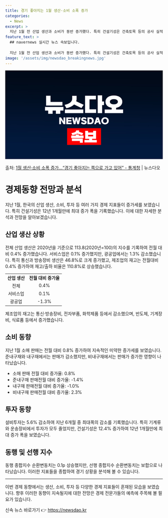 ```yaml
---
title: 경기 좋아지는 1월 생산·소비 소폭 증가
categories:
  - News
excerpt: >
  지난 1월 전 산업 생산과 소비가 동반 증가했다. 특히 건설기성은 건축토목 등의 공사 실적이 늘면서 12년 …
feature_text: >
  ## navernews 실시간 뉴스 속보입니다.

  지난 1월 전 산업 생산과 소비가 동반 증가했다. 특히 건설기성은 건축토목 등의 공사 실적이 늘면서 12년 …
image: '/assets/img/newsdao_breakingnews.jpg'
---
```


![뉴스다오 속보](/assets/img/newsdao_breakingnews.jpg)

<p>출처: <a href="https://newsdao.kr/3268" rel="dofollow">1월 생산·소비 소폭 증가…“경기 좋아지는 쪽으로 가고 있어” - 통계청</a> | 뉴스다오</p>

<h1>경제동향 전망과 분석</h1>
<p data-ke-size="size16">지난 1월, 한국의 산업 생산, 소비, 투자 등 여러 가지 경제 지표들이 증가세를 보였습니다. 특히 건설기성은 12년 1개월만에 최대 증가 폭을 기록했습니다. 이에 대한 자세한 분석과 전망을 알아보겠습니다.</p>

<h2 data-ke-size="size26">산업 생산 상황</h2>
<p data-ke-size="size16">전체 산업 생산은 2020년을 기준으로 113.8(2020년=100)의 지수를 기록하여 전월 대비 0.4% 증가했습니다. 서비스업은 0.1% 증가했지만, 광공업에서는 1.3% 감소했습니다. 특히 통신과 방송장비 생산은 46.8%로 크게 증가했고, 제조업의 재고는 전월대비 0.4% 증가하여 재고/출하 비율은 110.8%로 상승했습니다.</p>
<table>
<tr>
    <td style="text-align: center; height: 17px;"><b>산업 생산</b></td>
    <td style="text-align: center; height: 17px;"><b>전월 대비 증가율</b></td>
</tr>
<tr>
    <td style="text-align: center; height: 17px;">전체</td>
    <td style="text-align: center; height: 17px;">0.4%</td>
</tr>
<tr>
    <td style="text-align: center; height: 17px;">서비스업</td>
    <td style="text-align: center; height: 17px;">0.1%</td>
</tr>
<tr>
    <td style="text-align: center; height: 17px;">광공업</td>
    <td style="text-align: center; height: 17px;">-1.3%</td>
</tr>
</table>
<p data-ke-size="size16">제조업의 재고는 통신·방송장비, 전자부품, 화학제품 등에서 감소했으며, 반도체, 기계장비, 식료품 등에서 증가했습니다.</p>

<h2 data-ke-size="size26">소비 동향</h2>
<p data-ke-size="size16">지난 1월 소매 판매는 전월 대비 0.8% 증가하여 지속적인 미약한 증가세를 보였습니다. 준내구재와 내구재에서는 판매가 감소했지만, 비내구재에서는 판매가 증가한 영향이 나타났습니다.</p>
<ul>
   <li>소매 판매 전월 대비 증가율: 0.8%</li>
   <li>준내구재 판매전월 대비 증가율: -1.4%</li>
   <li>내구재 판매전월 대비 증가율: -1.0%</li>
   <li>비내구재 판매전월 대비 증가율: 2.3%</li>
</ul>

<h2 data-ke-size="size26">투자 동향</h2>
<p data-ke-size="size16">설비투자는 5.6% 감소하여 지난 6개월 중 최대폭의 감소를 기록했습니다. 특히 기계류와 운송장비에서 투자가 모두 줄었지만, 건설기성은 12.4% 증가하여 12년 1개월만에 최대 증가 폭을 보였습니다.</p>

<h2 data-ke-size="size26">동행 및 선행 지수</h2>
<p data-ke-size="size16">동행 종합지수 순환변동치는 0.1p 상승했지만, 선행 종합지수 순환변동치는 보합으로 나타났습니다. 이러한 지표들을 종합하여 경기 상황을 분석해 볼 수 있습니다.</p>

<hr>

<p data-ke-size="size16">이번 경제 동향에서는 생산, 소비, 투자 등 다양한 경제 지표들이 혼재된 모습을 보였습니다. 향후 이러한 동향이 지속될지에 대한 전망은 경제 전문가들의 예측에 주목해 볼 필요가 있습니다.</p> 

신속 뉴스 바로가기 👉 <a href="https://newsdao.kr" rel="dofollow">https://newsdao.kr</a>


